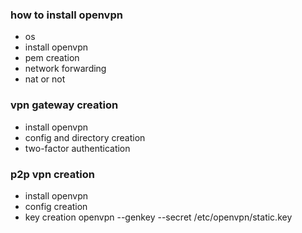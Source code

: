 ### how to install openvpn
- os
- install openvpn
- pem creation
- network forwarding
- nat or not

### vpn gateway creation
- install openvpn
- config and directory creation
- two-factor authentication

### p2p vpn creation
- install openvpn
- config creation
- key creation
openvpn --genkey --secret /etc/openvpn/static.key
